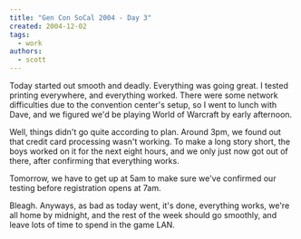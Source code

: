 ```yaml
---
title: "Gen Con SoCal 2004 - Day 3"
created: 2004-12-02
tags:
  - work
authors:
  - scott
---
```


Today started out smooth and deadly. Everything was going great. I tested printing everywhere, and everything worked. There were some network difficulties due to the convention center's setup, so I went to lunch with Dave, and we figured we'd be playing World of Warcraft by early afternoon.

Well, things didn't go quite according to plan. Around 3pm, we found out that credit card processing wasn't working. To make a long story short, the boys worked on it for the next eight hours, and we only just now got out of there, after confirming that everything works.

Tomorrow, we have to get up at 5am to make sure we've confirmed our testing before registration opens at 7am.

Bleagh. Anyways, as bad as today went, it's done, everything works, we're all home by midnight, and the rest of the week should go smoothly, and leave lots of time to spend in the game LAN.
